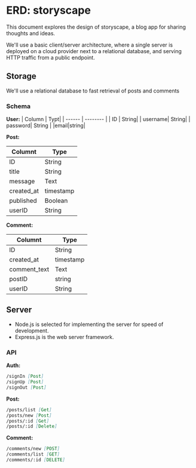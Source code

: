 # ERD: storyscape

This document explores the design of storyscape, a blog app for sharing thoughts and ideas.

We'll use a basic client/server architecture, where a single server is deployed on a cloud provider next to a relational database, and serving HTTP traffic from a public endpoint.

## Storage

We'll use a relational database to fast retrieval of posts and comments

### Schema

**User:**
| Column | Typt|
| ------ | -------- |
| ID | String|
| username| String|
| password| String |
|email|string|

**Post:**

| Columnt    | Type      |
| ---------- | --------- |
| ID         | String    |
| title      | String    |
| message    | Text      |
| created_at | timestamp |
| published  | Boolean   |
| userID     | String    |

**Comment:**

| Columnt      | Type      |
| ------------ | --------- |
| ID           | String    |
| created_at   | timestamp |
| comment_text | Text      |
| postID       | string    |
| userID       | String    |

## Server

- Node.js is selected for implementing the server for speed of development.
- Express.js is the web server framework.

### API

**Auth:**

```md
/signIn [Post]
/signUp [Post]
/signOut [Post]
```

**Post:**

```md
/posts/list [Get]
/posts/new [Post]
/posts/:id [Get]
/posts/:id [Delete]
```

**Comment:**

```md
/comments/new [POST]
/comments/list [GET]
/comments/:id [DELETE]
```

